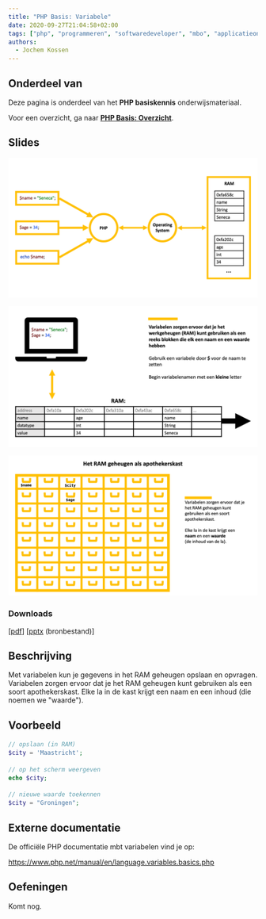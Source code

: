 ```yaml
---
title: "PHP Basis: Variabele"
date: 2020-09-27T21:04:58+02:00
tags: ["php", "programmeren", "softwaredeveloper", "mbo", "applicatieontwikkelaar"]
authors:
  - Jochem Kossen
---
```


## Onderdeel van
Deze pagina is onderdeel van het **PHP basiskennis**
onderwijsmateriaal.

Voor een overzicht, ga naar **[PHP Basis: Overzicht](../php-basis)**.

## Slides

![PHP Variabelen in het RAM geheugen 1](php-basis-variabele-1.png)

![PHP Variabelen in het RAM geheugen 2](php-basis-variabele-2.png)

![RAM geheugen als apothekerskast](php-basis-variabele-3.png)

### Downloads

[[pdf](php-basis-variabele.pdf)] [[pptx](php-basis-variabele.pptx) (bronbestand)]

## Beschrijving

Met variabelen kun je gegevens in het RAM geheugen opslaan en
opvragen. Variabelen zorgen ervoor dat je het RAM geheugen kunt
gebruiken als een soort apothekerskast. Elke la in de kast krijgt een
naam en een inhoud (die noemen we "waarde").

## Voorbeeld

```php
// opslaan (in RAM)
$city = 'Maastricht';
    
// op het scherm weergeven
echo $city;
    
// nieuwe waarde toekennen
$city = "Groningen";
```

## Externe documentatie
De officiële PHP documentatie mbt variabelen vind je op:

https://www.php.net/manual/en/language.variables.basics.php

## Oefeningen
Komt nog.
